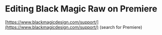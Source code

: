 # Editing Black Magic Raw on Premiere

[https://www.blackmagicdesign.com/support/](https://www.blackmagicdesign.com/support/) \(search for Premiere\)

